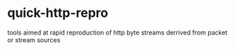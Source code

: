 # quick-http-repro
tools aimed at rapid reproduction of http byte streams derrived from packet or stream sources
